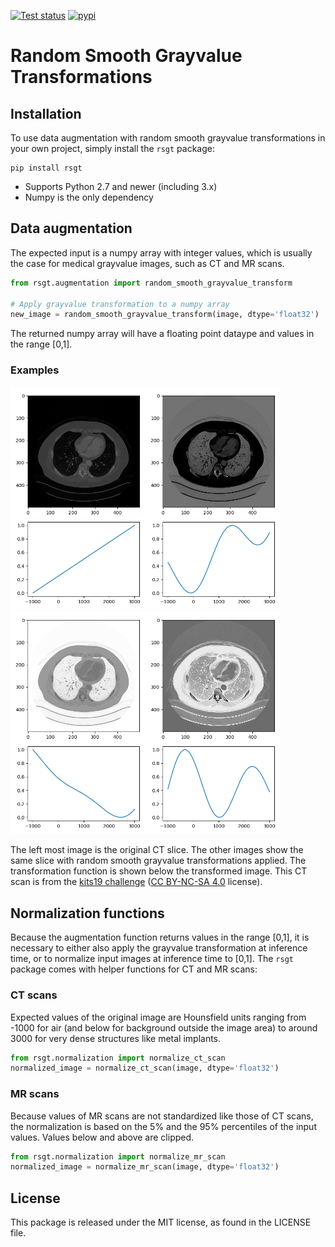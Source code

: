 [![Test status](https://github.com/nlessmann/rsgt/workflows/Tests/badge.svg)](https://github.com/nlessmann/rsgt/actions)
[![pypi](https://img.shields.io/pypi/v/rsgt)](https://pypi.org/project/rsgt/)

# Random Smooth Grayvalue Transformations

## Installation

To use data augmentation with random smooth grayvalue transformations in your own project, simply install the `rsgt` package:

```
pip install rsgt
```

* Supports Python 2.7 and newer (including 3.x)
* Numpy is the only dependency

## Data augmentation

The expected input is a numpy array with integer values, which is usually the case for medical grayvalue images, such as CT and MR scans.

```python
from rsgt.augmentation import random_smooth_grayvalue_transform

# Apply grayvalue transformation to a numpy array
new_image = random_smooth_grayvalue_transform(image, dtype='float32')
```

The returned numpy array will have a floating point dataype and values in the range [0,1].

### Examples

<img alt="Original CT scan" src="/examples/ct0.png" width="216"><img alt="Transformed CT scan #1" src="/examples/ct1.png" width="216"><img alt="Transformed CT scan #2" src="/examples/ct2.png" width="216"><img alt="Transformed CT scan #3" src="/examples/ct3.png" width="216">

The left most image is the original CT slice. The other images show the same slice with random smooth grayvalue transformations applied. The transformation
function is shown below the transformed image. This CT scan is from the [kits19 challenge](https://kits-challenge.org)
([CC BY-NC-SA 4.0](https://creativecommons.org/licenses/by-nc-sa/4.0/) license).

## Normalization functions

Because the augmentation function returns values in the range [0,1], it is necessary to either also apply the grayvalue transformation at inference time, or to
normalize input images at inference time to [0,1]. The `rsgt` package comes with helper functions for CT and MR scans:

### CT scans

Expected values of the original image are Hounsfield units ranging from -1000 for air (and below for background outside the image area) to around 3000 for very
dense structures like metal implants.

```python
from rsgt.normalization import normalize_ct_scan
normalized_image = normalize_ct_scan(image, dtype='float32')
```

### MR scans

Because values of MR scans are not standardized like those of CT scans, the normalization is based on the 5% and the 95% percentiles of the input values. Values
below and above are clipped.

```python
from rsgt.normalization import normalize_mr_scan
normalized_image = normalize_mr_scan(image, dtype='float32')
```

## License

This package is released under the MIT license, as found in the LICENSE file.
